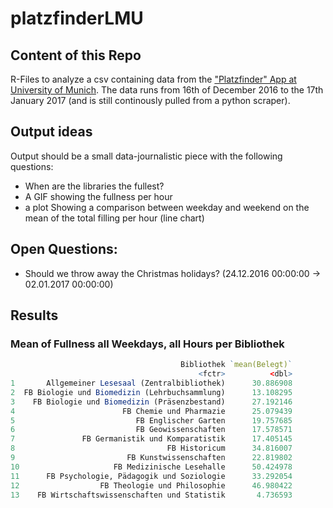 # platzfinderLMU
## Content of this Repo
R-Files to analyze a csv containing data from the ["Platzfinder" App at University of Munich](http://www.ub.uni-muenchen.de/arbeiten/platzfinder/index.html). The data runs from 16th of December 2016 to the 17th January 2017 (and is still continously pulled from a python scraper).

## Output ideas
Output should be a small data-journalistic piece with the following questions:
* When are the libraries the fullest?
* A GIF showing the fullness per hour
* a plot Showing a comparison between weekday and weekend on the mean of the total filling per hour (line chart)

## Open Questions:
* Should we throw away the Christmas holidays? (24.12.2016 00:00:00 -> 02.01.2017 00:00:00)

## Results
### Mean of Fullness all Weekdays, all Hours per Bibliothek
```R
                                      Bibliothek `mean(Belegt)`
                                          <fctr>          <dbl>
1       Allgemeiner Lesesaal (Zentralbibliothek)      30.886908
2  FB Biologie und Biomedizin (Lehrbuchsammlung)      13.108295
3    FB Biologie und Biomedizin (Präsenzbestand)      27.192146
4                        FB Chemie und Pharmazie      25.079439
5                           FB Englischer Garten      19.757685
6                           FB Geowissenschaften      17.578571
7               FB Germanistik und Komparatistik      17.405145
8                                  FB Historicum      34.816007
9                         FB Kunstwissenschaften      22.819802
10                     FB Medizinische Lesehalle      50.424978
11      FB Psychologie, Pädagogik und Soziologie      33.292054
12                  FB Theologie und Philosophie      46.980422
13    FB Wirtschaftswissenschaften und Statistik       4.736593
```


